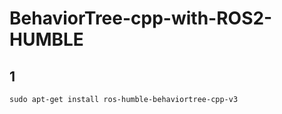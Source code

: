 # BehaviorTree-cpp-with-ROS2-HUMBLE

## 1
```
sudo apt-get install ros-humble-behaviortree-cpp-v3
```

